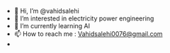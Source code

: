 - 👋 Hi, I’m @vahidsalehi
- 👀 I’m interested in electricity power engineering
- 🌱 I’m currently learning AI 
- 📫 How to reach me : Vahidsalehi0076@gmail.com
-                       

<!---
vahidsalehi/vahidsalehi is a ✨ special ✨ repository because its `README.md` (this file) appears on your GitHub profile.
You can click the Preview link to take a look at your changes.
--->
